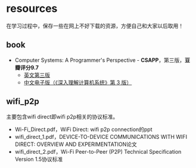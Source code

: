 # resources
在学习过程中，保存一些在网上不好下载的资源，方便自己和大家以后取用！

## book

- Computer Systems: A Programmer's Perspective - **CSAPP**，第三版，**豆瓣评分9.7**
  - [英文第三版](https://github.com/Seaworth/resources/blob/master/book/CSAPP3rd/Computer.Systems.A.Programmers.Perspective.3rd-csapp.pdf)
  - [中文电子版（《深入理解计算机系统》第 3 版）](https://hansimov.gitbook.io/csapp/)

## wifi_p2p

主要包含wifi direct即wifi p2p相关的协议标准。
- Wi-Fi_Direct.pdf，WiFi Direct: wifi p2p connection的ppt
- wifi_direct_1.pdf，DEVICE-TO-DEVICE COMMUNICATIONS WITH WIFI DIRECT: OVERVIEW AND EXPERIMENTATION论文
- wifi_direct_2.pdf，Wi-Fi Peer-to-Peer (P2P) Technical Specification Version 1.5协议标准

